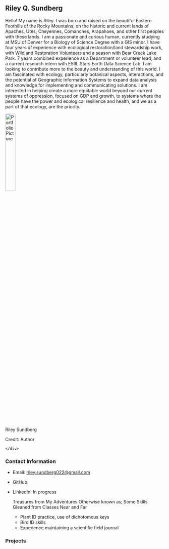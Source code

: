 ## Riley Q. Sundberg
Hello! My name is Riley. I was born and raised on the beautiful Eastern Foothills of the Rocky Mountains; on the historic and current lands of Apaches, Utes, Cheyennes, Comanches, Arapahoes, and other first peoples with these lands. I am a passionate and curious human, currently studying at MSU of Denver for a Biology of Science Degree with a GIS minor. I have four years of experience with ecological restoration/land stewardship work, with Wildland Restoration Volunteers and a season with Bear Creek Lake Park. 7 years combined experience as a Department or volunteer lead, and a current research intern with ESIIL Stars Earth Data Science Lab. I am looking to contribute more to the beauty and understanding of this world. I am fascinated with ecology, particularly botanical aspects, interactions, and the potential of Geographic Information Systems to expand data analysis and knowledge for implementing and communicating solutions. I am interested in helping create a more equitable world beyond our current systems of oppression, focused on GDP and growth, to systems where the people have the power and ecological resilience and health, and we as a part of that ecology, are the priority. 

 <div id ="photo">    <img id="myphoto"
                       alt="Portfolio Picture";
                       width="25%";
                       src ="MeFabP.jpg"> 
      <p class= "caption"> Riley Sundberg </p>
      <p class= "caption"> Credit: Author </p>
  
    </div>

### Contact Information
* Email: riley.sundberg022@gmail.com
* GitHub:
* LinkedIn: In progress
    <div id= "Some skills">
 	<p>  Treasures from My Adventures Otherwise known as; Some Skills Gleaned from Classes Near and Far</p>

 	<ul> 
   	<li>Plant ID practice, use of dichotomous keys </li>
   	<li>Bird ID skills</li>
   	<li>Experience maintaining a scientific field journal</li>
 	</ul>
      </div>
### Projects
